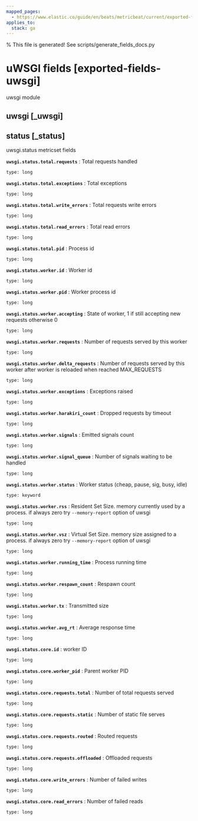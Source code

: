 ```yaml
---
mapped_pages:
  - https://www.elastic.co/guide/en/beats/metricbeat/current/exported-fields-uwsgi.html
applies_to:
  stack: ga
---
```


% This file is generated! See scripts/generate_fields_docs.py

# uWSGI fields [exported-fields-uwsgi]

uwsgi module

## uwsgi [_uwsgi]



## status [_status]

uwsgi.status metricset fields

**`uwsgi.status.total.requests`**
:   Total requests handled

    type: long


**`uwsgi.status.total.exceptions`**
:   Total exceptions

    type: long


**`uwsgi.status.total.write_errors`**
:   Total requests write errors

    type: long


**`uwsgi.status.total.read_errors`**
:   Total read errors

    type: long


**`uwsgi.status.total.pid`**
:   Process id

    type: long


**`uwsgi.status.worker.id`**
:   Worker id

    type: long


**`uwsgi.status.worker.pid`**
:   Worker process id

    type: long


**`uwsgi.status.worker.accepting`**
:   State of worker, 1 if still accepting new requests otherwise 0

    type: long


**`uwsgi.status.worker.requests`**
:   Number of requests served by this worker

    type: long


**`uwsgi.status.worker.delta_requests`**
:   Number of requests served by this worker after worker is reloaded when reached MAX_REQUESTS

    type: long


**`uwsgi.status.worker.exceptions`**
:   Exceptions raised

    type: long


**`uwsgi.status.worker.harakiri_count`**
:   Dropped requests by timeout

    type: long


**`uwsgi.status.worker.signals`**
:   Emitted signals count

    type: long


**`uwsgi.status.worker.signal_queue`**
:   Number of signals waiting to be handled

    type: long


**`uwsgi.status.worker.status`**
:   Worker status (cheap, pause, sig, busy, idle)

    type: keyword


**`uwsgi.status.worker.rss`**
:   Resident Set Size. memory currently used by a process. if always zero try `--memory-report` option of uwsgi

    type: long


**`uwsgi.status.worker.vsz`**
:   Virtual Set Size. memory size assigned to a process. if always zero try `--memory-report` option of uwsgi

    type: long


**`uwsgi.status.worker.running_time`**
:   Process running time

    type: long


**`uwsgi.status.worker.respawn_count`**
:   Respawn count

    type: long


**`uwsgi.status.worker.tx`**
:   Transmitted size

    type: long


**`uwsgi.status.worker.avg_rt`**
:   Average response time

    type: long


**`uwsgi.status.core.id`**
:   worker ID

    type: long


**`uwsgi.status.core.worker_pid`**
:   Parent worker PID

    type: long


**`uwsgi.status.core.requests.total`**
:   Number of total requests served

    type: long


**`uwsgi.status.core.requests.static`**
:   Number of static file serves

    type: long


**`uwsgi.status.core.requests.routed`**
:   Routed requests

    type: long


**`uwsgi.status.core.requests.offloaded`**
:   Offloaded requests

    type: long


**`uwsgi.status.core.write_errors`**
:   Number of failed writes

    type: long


**`uwsgi.status.core.read_errors`**
:   Number of failed reads

    type: long


